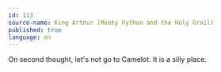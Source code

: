 ```yaml
---
id: 113
source-name: King Arthur (Monty Python and the Holy Grail)
published: true
language: en
---
```

On second thought, let's not go to Camelot. It is a silly place.
